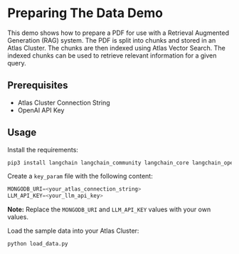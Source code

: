 # Preparing The Data Demo

This demo shows how to prepare a PDF for use with a Retrieval Augmented Generation (RAG) system. The PDF is split into chunks and stored in an Atlas Cluster. The chunks are then indexed using Atlas Vector Search. The indexed chunks can be used to retrieve relevant information for a given query. 

## Prerequisites

- Atlas Cluster Connection String
- OpenAI API Key

## Usage

Install the requirements:

```bash
pip3 install langchain langchain_community langchain_core langchain_openai langchain_mongodb pymongo pypdf
```

Create a `key_param` file with the following content:

```python
MONGODB_URI=<your_atlas_connection_string>
LLM_API_KEY=<your_llm_api_key>
```

**Note:** Replace the `MONGODB_URI` and `LLM_API_KEY` values with your own values.

Load the sample data into your Atlas Cluster:

```bash
python load_data.py
```

